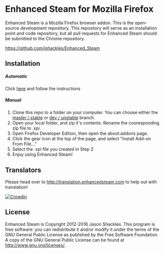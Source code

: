 Enhanced Steam for Mozilla Firefox
==============

Enhanced Steam is a Mozilla Firefox browser addon.  This is the open-source development repository.  This repository will serve as an installation point and code repository, but all pull requests for Enhanced Steam should be submitted to the Chrome repository.

https://github.com/jshackles/Enhanced_Steam

Installation
------------

##### Automatic
Click [here](http://www.enhancedsteam.com/download/) and follow the instructions

##### Manual
1. Clone this repo to a folder on your computer. You can choose either the [master / stable](https://github.com/jshackles/Enhanced_Steam_Firefox/tree/master) or [dev / unstable](https://github.com/jshackles/Enhanced_Steam_Firefox/tree/dev) branch.
2. Open your local folder, and zip it's contents.  Rename the cooresponding zip file to .xpi.
3. Open Firefox Developer Edition, then open the about:addons page.
4. Click the gear icon at the top of the page, and select "Install Add-on From File..."
5. Select the .xpi file you created in Step 2
6. Enjoy using Enhanced Steam!

Translators
-------

Please head over to http://translation.enhancedsteam.com to help out with translation!

[![Crowdin](https://d322cqt584bo4o.cloudfront.net/enhanced-steam/localized.svg)](http://translation.enhancedsteam.com)

License
-------

Enhanced Steam is Copyright 2012-2016 Jason Shackles.  This program is free software: you can redistribute it and/or modify it under the terms of the GNU General Public License as published by the Free Software Foundation.  A copy of the GNU General Public License can be found at http://www.gnu.org/licenses/.
